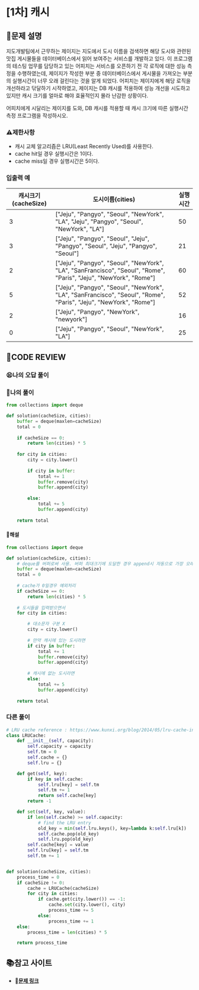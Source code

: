 # [1차] 캐시

## **📝문제 설명**
지도개발팀에서 근무하는 제이지는 지도에서 도시 이름을 검색하면 해당 도시와 관련된 맛집 게시물들을 데이터베이스에서 읽어 보여주는 서비스를 개발하고 있다.
이 프로그램의 테스팅 업무를 담당하고 있는 어피치는 서비스를 오픈하기 전 각 로직에 대한 성능 측정을 수행하였는데, 제이지가 작성한 부분 중 데이터베이스에서 게시물을 가져오는 부분의 실행시간이 너무 오래 걸린다는 것을 알게 되었다.
어피치는 제이지에게 해당 로직을 개선하라고 닦달하기 시작하였고, 제이지는 DB 캐시를 적용하여 성능 개선을 시도하고 있지만 캐시 크기를 얼마로 해야 효율적인지 몰라 난감한 상황이다.

어피치에게 시달리는 제이지를 도와, DB 캐시를 적용할 때 캐시 크기에 따른 실행시간 측정 프로그램을 작성하시오.
### **⚠제한사항**
- 캐시 교체 알고리즘은 LRU(Least Recently Used)를 사용한다.
- cache hit일 경우 실행시간은 1이다.
- cache miss일 경우 실행시간은 5이다.
### **입출력 예**
캐시크기(cacheSize) | 도시이름(cities) | 실행시간
----------------|--------------|-----
3 | ["Jeju", "Pangyo", "Seoul", "NewYork", "LA", "Jeju", "Pangyo", "Seoul", "NewYork", "LA"] | 50
3 | ["Jeju", "Pangyo", "Seoul", "Jeju", "Pangyo", "Seoul", "Jeju", "Pangyo", "Seoul"] | 21
2 | ["Jeju", "Pangyo", "Seoul", "NewYork", "LA", "SanFrancisco", "Seoul", "Rome", "Paris", "Jeju", "NewYork", "Rome"] | 60
5 | ["Jeju", "Pangyo", "Seoul", "NewYork", "LA", "SanFrancisco", "Seoul", "Rome", "Paris", "Jeju", "NewYork", "Rome"] | 52
2 | ["Jeju", "Pangyo", "NewYork", "newyork"] | 16
0 | ["Jeju", "Pangyo", "Seoul", "NewYork", "LA"] | 25
## **🧐CODE REVIEW**

### **😫나의 오답 풀이**

### **🧾나의 풀이**

```python
from collections import deque

def solution(cacheSize, cities):
    buffer = deque(maxlen=cacheSize)
    total = 0
    
    if cacheSize == 0:
        return len(cities) * 5
    
    for city in cities:
        city = city.lower()
        
        if city in buffer:
            total += 1
            buffer.remove(city)
            buffer.append(city)
            
        else:
            total += 5
            buffer.append(city)
            
    return total
```

#### **📝해설**

```python
from collections import deque

def solution(cacheSize, cities):
    # deque를 버퍼로써 사용. 버퍼 최대크기에 도달한 경우 append시 자동으로 가장 오래된 자료 pop
    buffer = deque(maxlen=cacheSize)
    total = 0
    
    # cache가 0일경우 예외처리
    if cacheSize == 0:
        return len(cities) * 5
    
    # 도시들을 입력받으면서
    for city in cities:

        # 대소문자 구분 X
        city = city.lower()
        
        # 만약 캐시에 있는 도시라면
        if city in buffer:
            total += 1
            buffer.remove(city)
            buffer.append(city)
        
        # 캐시에 없는 도시라면
        else:
            total += 5
            buffer.append(city)
            
    return total
```

### **다른 풀이**

```python
# LRU cache reference : https://www.kunxi.org/blog/2014/05/lru-cache-in-python/
class LRUCache:
    def __init__(self, capacity):
        self.capacity = capacity
        self.tm = 0
        self.cache = {}
        self.lru = {}

    def get(self, key):
        if key in self.cache:
            self.lru[key] = self.tm
            self.tm += 1
            return self.cache[key]
        return -1

    def set(self, key, value):
        if len(self.cache) >= self.capacity:
            # find the LRU entry
            old_key = min(self.lru.keys(), key=lambda k:self.lru[k])
            self.cache.pop(old_key)
            self.lru.pop(old_key)
        self.cache[key] = value
        self.lru[key] = self.tm
        self.tm += 1


def solution(cacheSize, cities):
    process_time = 0
    if cacheSize != 0:
        cache = LRUCache(cacheSize)
        for city in cities:
            if cache.get(city.lower()) == -1:
                cache.set(city.lower(), city)
                process_time += 5
            else:
                process_time += 1
    else:
        process_time = len(cities) * 5

    return process_time
```

## 📚참고 사이트

- **🔗[문제 링크](https://school.programmers.co.kr/learn/courses/30/lessons/17680)**<br/>